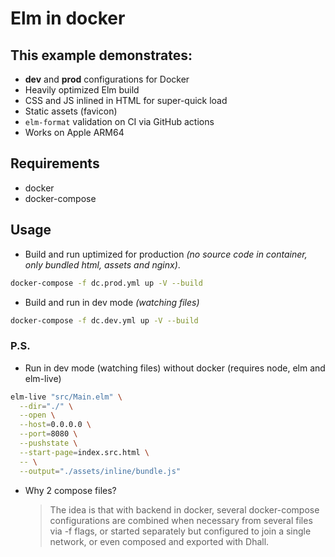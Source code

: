 # Elm in docker

## This example demonstrates:

- **dev** and **prod** configurations for Docker
- Heavily optimized Elm build
- CSS and JS inlined in HTML for super-quick load
- Static assets (favicon)
- `elm-format` validation on CI via GitHub actions
- Works on Apple ARM64

## Requirements

- docker
- docker-compose

## Usage

- Build and run uptimized for production _(no source code in container, only bundled html, assets and nginx)_.

```sh
docker-compose -f dc.prod.yml up -V --build
```

- Build and run in dev mode _(watching files)_

```sh
docker-compose -f dc.dev.yml up -V --build
```

### P.S.

- Run in dev mode (watching files) without docker (requires node, elm and elm-live)

```sh
elm-live "src/Main.elm" \
  --dir="./" \
  --open \
  --host=0.0.0.0 \
  --port=8080 \
  --pushstate \
  --start-page=index.src.html \
  -- \
  --output="./assets/inline/bundle.js"
```

- Why 2 compose files?
  > The idea is that with backend in docker, several docker-compose configurations are combined when necessary from several files via -f flags, or started separately but configured to join a single network, or even composed and exported with Dhall.
